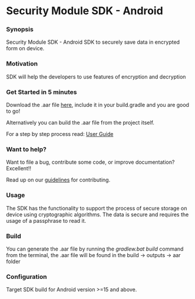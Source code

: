 # Security Module SDK - Android


### Synopsis

Security Module SDK - Android SDK to securely save data in encrypted form on device.

### Motivation

SDK will help the developers to use features of encryption and decryption	

### Get Started in 5 minutes

Download the .aar file [here], include it in your build.gradle and you are good to go! 

Alternatively you can build the .aar file from the project itself.

For a step by step process read:
[User Guide]

### Want to help?

Want to file a bug, contribute some code, or improve documentation? Excellent!!

Read up on our [guidelines] for contributing.

### Usage

The SDK has the functionality to support the process of secure storage on device using cryptographic 
algorithms. The data is secure and requires the usage of a passphrase to read it.


### Build

You can generate the .aar file by running the *gradlew.bat build* command from the terminal, the .aar file will be found in the build -> outputs -> aar folder

### Configuration
 Target SDK build for Android version >=15 and above.



[User Guide]: doc/User%20Guide.md
[guidelines]: doc/Contributing%20Guidlines.md
[here]: ./resources/amadeus_payment_platform_exclusive.aar
[Pay Services TPVAGQ PDF]: ./doc/UG_WBS_PAY_ValidatePayment_TPVAGQ_15_4_062.pdf
